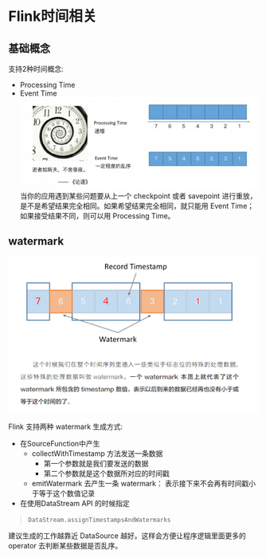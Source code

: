 # Flink时间相关

## 基础概念
支持2种时间概念:
-  Processing Time
-  Event Time
![](img/Flink-time_images/d43218da.png)
当你的应用遇到某些问题要从上一个 checkpoint 或者 savepoint 进行重放，是不是希望结果完全相同。如果希望结果完全相同，就只能用 Event Time；如果接受结果不同，则可以用 Processing Time。

## watermark
![](img/Flink-time_images/198269d1.png)

Flink 支持两种 watermark 生成方式:

- 在SourceFunction中产生
    -  collectWithTimestamp 方法发送一条数据
        - 第一个参数就是我们要发送的数据
        - 第二个参数就是这个数据所对应的时间戳
    -   emitWatermark 去产生一条 watermark： 表示接下来不会再有时间戳小于等于这个数值记录
- 在使用DataStream API 的时候指定
>  `DataStream.assignTimestampsAndWatermarks` 

建议生成的工作越靠近 DataSource 越好。这样会方便让程序逻辑里面更多的 operator 去判断某些数据是否乱序。